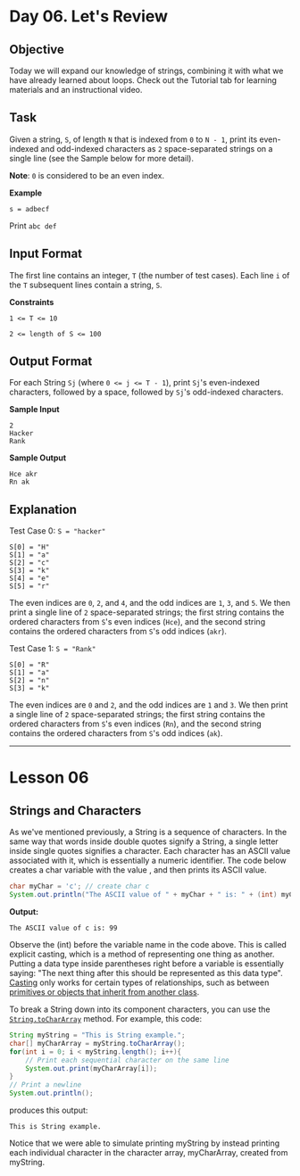 # Day 06. Let's Review

## Objective
Today we will expand our knowledge of strings, combining it with what we have already learned about loops. Check out the Tutorial tab for learning materials and an instructional video.

## Task
Given a string, `S`, of length `N` that is indexed from `0` to `N - 1`, print its even-indexed and odd-indexed characters as `2` space-separated strings on a single line (see the Sample below for more detail).

**Note**: `0` is considered to be an even index.

**Example**

```
s = adbecf
```

Print `abc def`

## Input Format

The first line contains an integer, `T` (the number of test cases).
Each line `i` of the `T` subsequent lines contain a string, `S`.

**Constraints**

```
1 <= T <= 10

2 <= length of S <= 100
```

## Output Format

For each String `Sj` (where `0 <= j <= T - 1`), print `Sj`'s even-indexed characters, followed by a space, followed by `Sj`'s odd-indexed characters.

**Sample Input**

````
2
Hacker
Rank
````

**Sample Output**

```
Hce akr
Rn ak
```

## Explanation

Test Case 0: `S = "hacker"`

```
S[0] = "H"
S[1] = "a"
S[2] = "c"
S[3] = "k"
S[4] = "e"
S[5] = "r"
```

The even indices are `0`, `2`, and `4`, and the odd indices are `1`, `3`, and `5`. We then print a single line of `2` space-separated strings; the first string contains the ordered characters from `S`'s even indices (`Hce`), and the second string contains the ordered characters from `S`'s odd indices (`akr`).

Test Case 1: `S = "Rank"`

```
S[0] = "R"
S[1] = "a"
S[2] = "n"
S[3] = "k"
```

The even indices are `0` and `2`, and the odd indices are `1` and `3`. We then print a single line of `2` space-separated strings; the first string contains the ordered characters from `S`'s even indices (`Rn`), and the second string contains the ordered characters from `S`'s odd indices (`ak`).

----

# Lesson 06

## Strings and Characters
As we've mentioned previously, a String is a sequence of characters. In the same way that words inside double quotes signify a String, a single letter inside single quotes signifies a character. Each character has an ASCII value associated with it, which is essentially a numeric identifier. The code below creates a char variable with the value , and then prints its ASCII value.

```java
char myChar = 'c'; // create char c
System.out.println("The ASCII value of " + myChar + " is: " + (int) myChar);
```

**Output:**

```
The ASCII value of c is: 99
```

Observe the (int) before the variable name in the code above. This is called explicit casting, which is a method of representing one thing as another. Putting a data type inside parentheses right before a variable is essentially saying: "The next thing after this should be represented as this data type". [Casting](http://docs.oracle.com/javase/specs/jls/se8/html/jls-5.html#jls-5.1) only works for certain types of relationships, such as between [primitives or objects that inherit from another class](https://docs.oracle.com/javase/tutorial/java/IandI/subclasses.html).


To break a String down into its component characters, you can use the [`String.toCharArray`](https://docs.oracle.com/javase/7/docs/api/java/lang/String.html#toCharArray()) method. For example, this code:

```java
String myString = "This is String example.";
char[] myCharArray = myString.toCharArray();
for(int i = 0; i < myString.length(); i++){
    // Print each sequential character on the same line
    System.out.print(myCharArray[i]); 
}
// Print a newline
System.out.println(); 
```

produces this output:

```
This is String example.
```

Notice that we were able to simulate printing myString by instead printing each individual character in the character array, myCharArray, created from myString.
